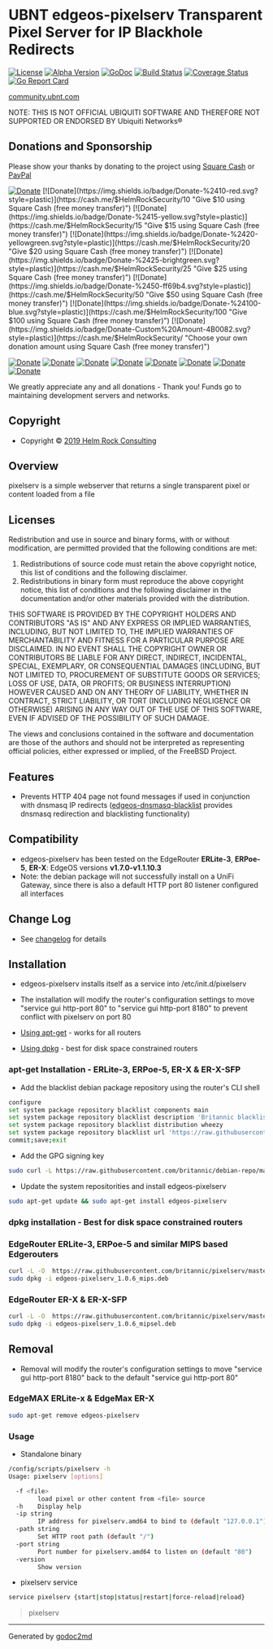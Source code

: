 # UBNT edgeos-pixelserv Transparent Pixel Server for IP Blackhole Redirects

[![License](https://img.shields.io/badge/license-BSD-blue.svg)](https://github.com/britannic/pixelserv/blob/master/LICENSE.txt) [![Alpha Version](https://img.shields.io/badge/version-v0.06-green.svg)](https://github.com/britannic/pixelserv) [![GoDoc](https://godoc.org/github.com/britannic/pixelserv?status.svg)](https://godoc.org/github.com/britannic/pixelserv) [![Build Status](https://travis-ci.org/britannic/pixelserv.svg?branch=master)](https://travis-ci.org/britannic/pixelserv) [![Coverage Status](https://coveralls.io/repos/github/britannic/pixelserv/badge.svg?branch=master)](https://coveralls.io/github/britannic/pixelserv?branch=master) [![Go Report Card](https://goreportcard.com/badge/gojp/goreportcard)](https://goreportcard.com/report/github.com/britannic/pixelserv)

[community.ubnt.com](https://community.ubnt.com/t5/EdgeMAX/Self-Installer-to-configure-Ad-Server-and-pixelserv-Blocking/td-p/1337892)

NOTE: THIS IS NOT OFFICIAL UBIQUITI SOFTWARE AND THEREFORE NOT SUPPORTED OR ENDORSED BY Ubiquiti Networks®

## Donations and Sponsorship

Please show your thanks by donating to the project using [Square Cash](https://cash.me/$HelmRockSecurity/ "Securely send and receive cash without fees using Square Cash") or [PayPal](https://www.paypal.me/helmrocksecurity/)

[![Donate](https://img.shields.io/badge/Donate-%245-orange.svg?style=plastic)](https://cash.me/$HelmRockSecurity/5 "Give $5 using Square Cash (free money transfer)")
[![Donate](https://img.shields.io/badge/Donate-%2410-red.svg?style=plastic)](https://cash.me/$HelmRockSecurity/10 "Give $10 using Square Cash (free money transfer)")
[![Donate](https://img.shields.io/badge/Donate-%2415-yellow.svg?style=plastic)](https://cash.me/$HelmRockSecurity/15 "Give $15 using Square Cash (free money transfer)")
[![Donate](https://img.shields.io/badge/Donate-%2420-yellowgreen.svg?style=plastic)](https://cash.me/$HelmRockSecurity/20 "Give $20 using Square Cash (free money transfer)")
[![Donate](https://img.shields.io/badge/Donate-%2425-brightgreen.svg?style=plastic)](https://cash.me/$HelmRockSecurity/25 "Give $25 using Square Cash (free money transfer)")
[![Donate](https://img.shields.io/badge/Donate-%2450-ff69b4.svg?style=plastic)](https://cash.me/$HelmRockSecurity/50 "Give $50 using Square Cash (free money transfer)")
[![Donate](https://img.shields.io/badge/Donate-%24100-blue.svg?style=plastic)](https://cash.me/$HelmRockSecurity/100 "Give $100 using Square Cash (free money transfer)")
[![Donate](https://img.shields.io/badge/Donate-Custom%20Amount-4B0082.svg?style=plastic)](https://cash.me/$HelmRockSecurity/ "Choose your own donation amount using Square Cash (free money transfer)")

[![Donate](https://img.shields.io/badge/Donate-%245-orange.svg?style=plastic)](https://paypal.me/helmrocksecurity/5 "Give $5 using PayPal (PayPal money transfer)")
[![Donate](https://img.shields.io/badge/Donate-%2410-red.svg?style=plastic)](https://paypal.me/helmrocksecurity/10 "Give $10 using PayPal (PayPal money transfer)")
[![Donate](https://img.shields.io/badge/Donate-%2415-yellow.svg?style=plastic)](https://paypal.me/helmrocksecurity/15 "Give $15 using PayPal (PayPal money transfer)")
[![Donate](https://img.shields.io/badge/Donate-%2420-yellowgreen.svg?style=plastic)](https://paypal.me/helmrocksecurity/20 "Give $20 using PayPal (PayPal money transfer)")
[![Donate](https://img.shields.io/badge/Donate-%2425-brightgreen.svg?style=plastic)](https://paypal.me/helmrocksecurity/25 "Give $25 using PayPal (PayPal money transfer)")
[![Donate](https://img.shields.io/badge/Donate-%2450-ff69b4.svg?style=plastic)](https://paypal.me/helmrocksecurity/50 "Give $50 using PayPal (PayPal money transfer)")
[![Donate](https://img.shields.io/badge/Donate-%24100-blue.svg?style=plastic)](https://paypal.me/helmrocksecurity/100 "Give $100 using PayPal (PayPal money transfer)")
[![Donate](https://img.shields.io/badge/Donate-Custom%20Amount-4B0082.svg?style=plastic)](https://paypal.me/helmrocksecurity/ "Choose your own donation amount using PayPal (PayPal money transfer)")

We greatly appreciate any and all donations - Thank you! Funds go to maintaining development servers and networks.

## Copyright

* Copyright © [2019 Helm Rock Consulting](https://www.helmrock.com/ "Visit Helm Rock Consulting at https://www.helmrock.com/")

## Overview

pixelserv is a simple webserver that returns a single transparent pixel or content loaded from a file

## Licenses

Redistribution and use in source and binary forms, with or without
modification, are permitted provided that the following conditions are met:

1. Redistributions of source code must retain the above copyright notice, this
   list of conditions and the following disclaimer.
1. Redistributions in binary form must reproduce the above copyright notice,
   this list of conditions and the following disclaimer in the documentation
   and/or other materials provided with the distribution.

THIS SOFTWARE IS PROVIDED BY THE COPYRIGHT HOLDERS AND CONTRIBUTORS "AS IS" AND
ANY EXPRESS OR IMPLIED WARRANTIES, INCLUDING, BUT NOT LIMITED TO, THE IMPLIED
WARRANTIES OF MERCHANTABILITY AND FITNESS FOR A PARTICULAR PURPOSE ARE
DISCLAIMED. IN NO EVENT SHALL THE COPYRIGHT OWNER OR CONTRIBUTORS BE LIABLE FOR
ANY DIRECT, INDIRECT, INCIDENTAL, SPECIAL, EXEMPLARY, OR CONSEQUENTIAL DAMAGES
(INCLUDING, BUT NOT LIMITED TO, PROCUREMENT OF SUBSTITUTE GOODS OR SERVICES;
LOSS OF USE, DATA, OR PROFITS; OR BUSINESS INTERRUPTION) HOWEVER CAUSED AND
ON ANY THEORY OF LIABILITY, WHETHER IN CONTRACT, STRICT LIABILITY, OR TORT
(INCLUDING NEGLIGENCE OR OTHERWISE) ARISING IN ANY WAY OUT OF THE USE OF THIS
SOFTWARE, EVEN IF ADVISED OF THE POSSIBILITY OF SUCH DAMAGE.

The views and conclusions contained in the software and documentation are those
of the authors and should not be interpreted as representing official policies,
either expressed or implied, of the FreeBSD Project.

## Features

* Prevents HTTP 404 page not found messages if used in conjunction with dnsmasq IP redirects ([edgeos-dnsmasq-blacklist]( https://britannic.github.io/blacklist/) provides dnsmasq redirection and blacklisting functionality)

## Compatibility

* edgeos-pixelserv has been tested on the EdgeRouter **ERLite-3**, **ERPoe-5**, **ER-X**: EdgeOS versions **v1.7.0-v1.1.10.3**
* Note: the debian package will not successfully install on a UniFi Gateway, since there is also a default HTTP port 80 listener configured all interfaces

## **Change Log**

* See [changelog](CHANGELOG.md) for details

## Installation

* edgeos-pixelserv installs itself as a service into /etc/init.d/pixelserv
* The installation will modify the router's configuration settings to move "service gui http-port 80" to "service gui http-port 8180" to prevent conflict with pixelserv on port 80

* [Using apt-get](https://github.com/britannic/pixelserv#apt-get-installation---erlite-3-erpoe-5-er-x--er-x-sfp) - works for all routers
* [Using dpkg](#dpkg-installation---best-for-disk-space-constrained-routers) - best for disk space constrained routers

### apt-get Installation - ERLite-3, ERPoe-5, ER-X & ER-X-SFP

* Add the blacklist debian package repository using the router's CLI shell

```bash
configure
set system package repository blacklist components main
set system package repository blacklist description 'Britannic blacklist debian wheezy repository'
set system package repository blacklist distribution wheezy
set system package repository blacklist url 'https://raw.githubusercontent.com/britannic/debian-repo/master/blacklist/'
commit;save;exit
```

* Add the GPG signing key

```bash
sudo curl -L https://raw.githubusercontent.com/britannic/debian-repo/master/blacklist/public.key | sudo apt-key add -
```

* Update the system repositorities and install edgeos-pixelserv

```bash
sudo apt-get update && sudo apt-get install edgeos-pixelserv
```

### dpkg installation - Best for disk space constrained routers

### EdgeRouter ERLite-3, ERPoe-5 and similar MIPS based Edgerouters

```bash
curl -L -O  https://raw.githubusercontent.com/britannic/pixelserv/master/edgeos-pixelserv_1.0.6_mips.deb
sudo dpkg -i edgeos-pixelserv_1.0.6_mips.deb
```

### EdgeRouter ER-X & ER-X-SFP

```bash
curl -L -O  https://raw.githubusercontent.com/britannic/pixelserv/master/edgeos-pixelserv_1.0.6_mipsel.deb
sudo dpkg -i edgeos-pixelserv_1.0.6_mipsel.deb
```

## Removal

* Removal will modify the router's configuration settings to move "service gui http-port 8180" back to the default "service gui http-port 80"

### EdgeMAX ERLite-x & EdgeMax ER-X

```bash
sudo apt-get remove edgeos-pixelserv
```

### Usage

* Standalone binary

```bash
/config/scripts/pixelserv -h
Usage: pixelserv [options]

  -f <file>
        load pixel or other content from <file> source
  -h    Display help
  -ip string
        IP address for pixelserv.amd64 to bind to (default "127.0.0.1")
  -path string
        Set HTTP root path (default "/")
  -port string
        Port number for pixelserv.amd64 to listen on (default "80")
  -version
        Show version
```

* pixelserv service

```bash
service pixelserv {start|stop|status|restart|force-reload|reload}
```

> pixelserv





- - -
Generated by [godoc2md](http://godoc.org/github.com/davecheney/godoc2md)
